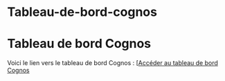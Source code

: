 # Tableau-de-bord-cognos

# Tableau de bord Cognos
Voici le lien vers le tableau de bord Cognos : [[Accéder au tableau de bord Cognos](votre-lien-copié](https://us1.ca.analytics.ibm.com/bi/?perspective=dashboard&pathRef=.my_folders%2FNouveau%2Btableau%2Bde%2Bbord1&action=view&mode=dashboard&subView=model00000195316f7e09_00000003))
